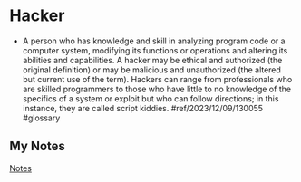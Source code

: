 # Hacker
- A person who has knowledge and skill in analyzing program code or a computer system, modifying its functions or operations and altering its abilities and capabilities. A hacker may be ethical and authorized (the original definition) or may be malicious and unauthorized (the altered but current use of the term). Hackers can range from professionals who are skilled programmers to those who have little to no knowledge of the specifics of a system or exploit but who can follow directions; in this instance, they are called script kiddies. #ref/2023/12/09/130055 #glossary 
## My Notes
[Notes](mynotes/hacker-notes.md)
